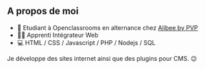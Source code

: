 ## A propos de moi
- 👔 Etudiant à Openclassrooms en alternance chez [Alibee by PVP](https://alibee.fr)
- 👨‍🎓 Apprenti Intégrateur Web
- 💻 HTML / CSS / Javascript / PHP / Nodejs / SQL

Je développe des sites internet ainsi que des plugins pour CMS. 😉
<!---
Mathieu-PVP/Mathieu-PVP is a ✨ special ✨ repository because its `README.md` (this file) appears on your GitHub profile.
You can click the Preview link to take a look at your changes.
--->
